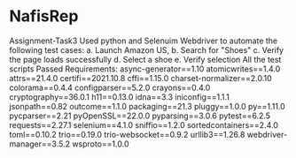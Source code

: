 # NafisRep
Assignment-Task3 Used python and Selenuim Webdriver to automate the following test cases: a. Launch Amazon US, b. Search for "Shoes" c. Verify the page loads successfully d. Select a shoe e. Verify selection All the test scripts Passed
Requirements:
async-generator==1.10
atomicwrites==1.4.0
attrs==21.4.0
certifi==2021.10.8
cffi==1.15.0
charset-normalizer==2.0.10
colorama==0.4.4
configparser==5.2.0
crayons==0.4.0
cryptography==36.0.1
h11==0.13.0
idna==3.3
iniconfig==1.1.1
jsonpath==0.82
outcome==1.1.0
packaging==21.3
pluggy==1.0.0
py==1.11.0
pycparser==2.21
pyOpenSSL==22.0.0
pyparsing==3.0.6
pytest==6.2.5
requests==2.27.1
selenium==4.1.0
sniffio==1.2.0
sortedcontainers==2.4.0
toml==0.10.2
trio==0.19.0
trio-websocket==0.9.2
urllib3==1.26.8
webdriver-manager==3.5.2
wsproto==1.0.0

